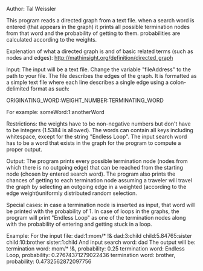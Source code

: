 Author: Tal Weissler

This program reads a directed graph from a text file. when a search word is entered (that appears in the graph) it prints all possible termination nodes from that word  and the probability of getting to them. probabilities are calculated according to the weights.

Explenation of what a directed graph is and of basic related terms (such as nodes and edges):
http://mathinsight.org/definition/directed_graph

Input:
The input will be a text file. Change the variable "fileAddress" to the path to your file.
The file describes the edges of the graph. It is formatted as a simple text file where each line describes a single edge using a colon-delimited format as such:

ORIGINATING_WORD:WEIGHT_NUMBER:TERMINATING_WORD

For example:       someWord:1:anotherWord

Restrictions: the weights have to be non-negative numbers but don't have to be integers (1.5384 is allowed).
The words can contain all keys including whitespace, except for the string "Endless Loop".
The input search word has to be a word that exists in the graph for the program to compute a proper output.

Output:
The program prints every possible termination node (nodes from which there is no outgoing edge) that can be reached from the starting node (chosen by entered search word). The program also prints the chances of getting to each termination node assuming a traveler will travel the graph by selecting an outgoing edge in a weighted (according to the edge weight)uniformly distributed random selection.

Special cases: in case a termination node is inserted as input, that word will be printed with the probability of 1. 
In case of loops in the graphs, the program will print "Endless Loop" as one of the termination nodes along with the probability of entering and getting stuck in a loop. 

Example:
For the input file:
	dad:1:mom/* !&
	dad:3:child
	child:5.84765:sister
	child:10:brother
	sister:1:child
And input search word:
	dad
The output will be:
	termination word: mom/* !&, probability: 0.25
	termination word: Endless Loop, probability: 0.27674371279022436
	termination word: brother, probability: 0.4732562872097756
